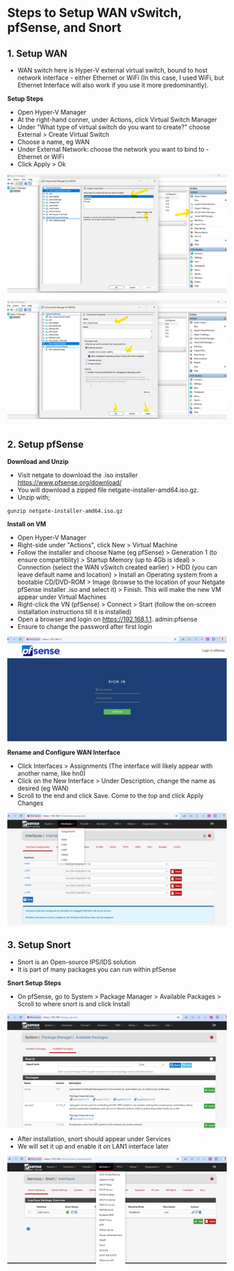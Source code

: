 # Steps to Setup WAN vSwitch, pfSense, and Snort

## 1. Setup WAN 

- WAN switch here is Hyper-V external virtual switch, bound to host network interface - either Ethernet or WiFi (In this case, I used WiFi, but Ethernet Interface will also work if you use it more predominantly).

**Setup Steps**
- Open Hyper-V Manager
- At the right-hand conner, under Actions, click Virtual Switch Manager
- Under "What type of virtual switch do you want to create?" choose External > Create Virtual Switch
- Choose a name, eg WAN
- Under External Network: choose the network you want to bind to - Ethernet or WiFi
- Click Apply > Ok

![wan-1.png](77ca067c-6563-444d-b7fd-1350c27e6515.png)

![wan-2.png](53584bbc-7cee-4bcb-8557-8f683d0310e0.png)


```python

```

## 2. Setup pfSense

**Download and Unzip**
- Visit netgate to download the .iso installer https://www.pfsense.org/download/
- You will download a zipped file netgate-installer-amd64.iso.gz.
- Unzip with;
```
gunzip netgate-installer-amd64.iso.gz
```

**Install on VM**
- Open Hyper-V Manager
- Right-side under "Actions", click New > Virtual Machine
- Follow the installer and choose Name (eg pfSense) > Generation 1 (to ensure compartiblity) > Startup Memory (up to 4Gb is ideal) > Connection (select the WAN vSwitch created earlier) > HDD (you can leave default name and location) > Install an Operating system from a bootable CD/DVD-ROM > Image (browse to the location of your Netgate pfSense installer .iso and select it) > Finish. This will make the new VM appear under Virtual Machines
- Right-click the VN (pfSense) > Connect > Start (follow the on-screen installation instructions till it is installed)
- Open a browser and login on https://192.168.1.1. admin:pfsense
- Ensure to change the password after first login

![pfSence-login-screen.png](953cea81-d863-475d-a305-c81de57dbe37.png)

**Rename and Configure WAN Interface**
- Click Interfaces > Assignments (The interface will likely appear with another name, like hn0)
- Click on the New Interface > Under Description, change the name as desired (eg WAN)
- Scroll to the end and click Save. Come to the top and click Apply Changes

![pfSence-interface-rename.png](7e0139f5-b1c3-4d66-8c36-63cdc8f4705e.png)

## 3. Setup Snort

- Snort is an Open-source IPS/IDS solution
- It is part of many packages you can run within pfSense

**Snort Setup Steps**
- On pfSense, go to System > Package Manager > Available Packages > Scroll to where snort is and click Install

![snort-install.png](a7a825d3-0f6c-41e3-87a7-e9d463bdda96.png)

- After installation, snort should appear under Services
- We will set it up and enable it on LAN1 interface later

![snort-on-services.png](f1cd8e4b-673d-49fb-9765-e8b2fb840646.png)
